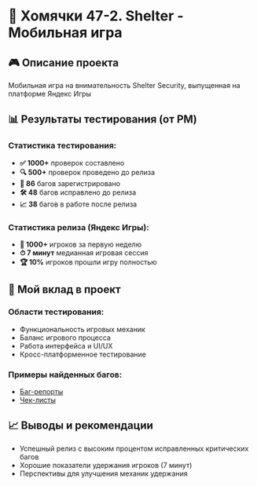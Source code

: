# 🐹 Хомячки 47-2. Shelter - Мобильная игра

## 🎮 Описание проекта
Мобильная игра на внимательность Shelter Security, выпущенная на платформе Яндекс Игры

## 📊 Результаты тестирования (от PM)

### Статистика тестирования:
- **✅ 1000+** проверок составлено
- **🔍 500+** проверок проведено до релиза  
- **🐛 86** багов зарегистрировано
- **🛠 48** багов исправлено до релиза
- **📈 38** багов в работе после релиза

### Статистика релиза (Яндекс Игры):
- **🎯 1000+** игроков за первую неделю
- **⏱ 7 минут** медианная игровая сессия
- **🏆 10%** игроков прошли игру полностью

## 🧪 Мой вклад в проект

### Области тестирования:
- Функциональность игровых механик
- Баланс игрового процесса
- Работа интерфейса и UI/UX
- Кросс-платформенное тестирование

### Примеры найденных багов:
- [Баг-репорты](./bug-report-example.md)
- [Чек-листы](./checklists.md)

## 📈 Выводы и рекомендации
- Успешный релиз с высоким процентом исправленных критических багов
- Хорошие показатели удержания игроков (7 минут)
- Перспективы для улучшения механик удержания
